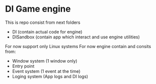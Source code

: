 # DI Game engine

This is repo consist from next folders
* DI (contain actual code for engine)
* DISandbox (contain app which interact and use engine utilities)


For now support only Linux systems
For now engine contain and consits from:
   * Window system (1 window only)
   * Entry  point  
   * Event system  (1 event at the time)
   * Loging system (App logs and DI logs)
